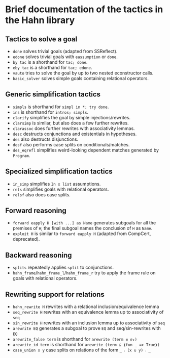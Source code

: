 # Brief documentation of the tactics in the Hahn library

## Tactics to solve a goal

- `done` solves trivial goals (adapted from SSReflect).
- `edone` solves trivial goals with `eassumption` or `done`.
- `by tac` is a shorthand for `tac; done`.
- `eby tac` is a shorthand for `tac; edone`.
- `vauto` tries to solve the goal by up to two nested econstructor calls.
- `basic_solver` solves simple goals containing relational operators.

## Generic simplification tactics

- `simpls` is shorthand for `simpl in *; try done`.
- `ins` is shorthand for `intros; simpls`.
- `clarify` simplifies the goal by simple injections/rewrites.
- `clarsimp` is similar, but also does a few further rewrites.
- `clarassoc` does further rewrites with associativity lemmas.
- `desc` destructs conjunctions and existentials in hypotheses.
- `des` also destructs disjunctions.
- `desf` also performs case splits on conditionals/matches.
- `des_eqrefl` simplifies weird-looking dependent matches generated by `Program`.

## Specialized simplification tactics

- `in_simp` simplifies `In x list` assumptions.
- `rels` simplifies goals with relational operators.
- `relsf` also does case splits.

## Forward reasoning 
 
- `forward eapply H [with ...] as Name` generates subgoals for all the premises of `H`;
  the final subgoal names the conclusion of `H` as `Name`.
- `exploit H` is similar to `forward eapply H` (adapted from CompCert, deprecated).

## Backward reasoning 

- `splits` repeatedly applies `split` to conjunctions.
- `hahn_frame`/`hahn_frame_l`/`hahn_frame_r` try to apply the frame rule on goals with relational operators.

## Rewriting support for relations

- `hahn_rewrite H` rewrites with a relational inclusion/equivalence lemma
- `seq_rewrite H` rewrites with an equivalence lemma up to associativity of `seq`
- `sin_rewrite H` rewrites with an inclusion lemma up to associativity of `seq`
- `arewrite EQ` generates a subgoal to prove `EQ` and seq/sin-rewrites with `EQ`
- `arewrite_false term` is shorthand for `arewrite (term ≡ ∅₂)`
- `arewrite_id term` is shorthand for `arewrite (term ⊆ ⦗fun _ => True⦘)`
- `case_union x y` case splits on relations of the form `_ ⨾ (x ∪ y) ⨾ _`
